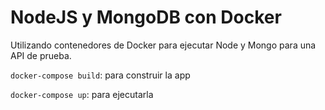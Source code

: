 # NodeJS y MongoDB con Docker

Utilizando contenedores de Docker para ejecutar Node y Mongo para una API de prueba.

`docker-compose build`: para construir la app

`docker-compose up`: para ejecutarla
